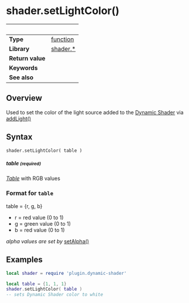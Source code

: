 # shader.setLightColor()

|                      | &nbsp; 
| -------------------- | ---------------------------------------------------------------
| __Type__             | [function](http://docs.coronalabs.com/api/type/Function.html)
| __Library__          | [shader.*](README.md)
| __Return value__     | 
| __Keywords__         | 
| __See also__         | 


## Overview

Used to set the color of the light source added to the [Dynamic Shader](README.md) via [addLight()](addLight.markdown)


## Syntax

	shader.setLightColor( table )

##### table <small>(required)</small>
_[Table](http://docs.coronalabs.com/api/type/Table.html)_ with RGB values


### Format for `table`
  table = {r, g, b}
  - r = red value (0 to 1)
  - g = green value (0 to 1)
  - b = red value (0 to 1)
  
*alpha values are set by* [setAlpha()](setAlpha.markdown)


## Examples

``````lua
local shader = require 'plugin.dynamic-shader'

local table = {1, 1, 1}
shader.setLightColor( table )
-- sets Dynamic Shader color to white
``````
